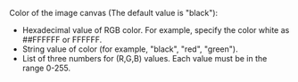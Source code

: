 Color of the image canvas (The default value is "black"):
- Hexadecimal value of RGB color. For example, specify the color white as ##FFFFFF or FFFFFF.
- String value of color (for example, "black", "red", "green").
- List of three numbers for (R,G,B) values. Each value must be in the range 0-255.